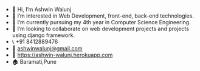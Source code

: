 - 👋 Hi, I’m Ashwin Walunj
- 👀 I’m interested in Web Development, front-end, back-end technologies. 
- 🌱 I’m currently pursuing my 4th year in Computer Science Engineering.
- 💞️ I’m looking to collaborate on web development projects and projects using django framework.
- 📞 +91 8412889476
- 📧 ashwinwalunj@gmail.com
- 📌 https://ashwin-walunj.herokuapp.com
- 🏠 Baramati,Pune
